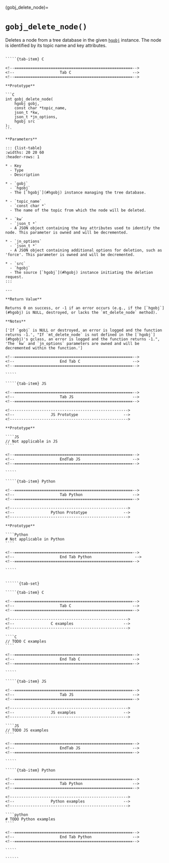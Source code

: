 <!-- ============================================================== -->
(gobj_delete_node)=
# `gobj_delete_node()`
<!-- ============================================================== -->

Deletes a node from a tree database in the given [`hgobj`](#hgobj) instance. The node is identified by its topic name and key attributes.

<!------------------------------------------------------------>
<!--                    Prototypes                          -->
<!------------------------------------------------------------>

``````{tab-set}

`````{tab-item} C

<!--====================================================-->
<!--                    Tab C                           -->
<!--====================================================-->

**Prototype**

```C
int gobj_delete_node(
    hgobj gobj,
    const char *topic_name,
    json_t *kw,
    json_t *jn_options,
    hgobj src
);
```

**Parameters**

::: {list-table}
:widths: 20 20 60
:header-rows: 1

* - Key
  - Type
  - Description

* - `gobj`
  - `hgobj`
  - The [`hgobj`](#hgobj) instance managing the tree database.

* - `topic_name`
  - `const char *`
  - The name of the topic from which the node will be deleted.

* - `kw`
  - `json_t *`
  - A JSON object containing the key attributes used to identify the node. This parameter is owned and will be decremented.

* - `jn_options`
  - `json_t *`
  - A JSON object containing additional options for deletion, such as 'force'. This parameter is owned and will be decremented.

* - `src`
  - `hgobj`
  - The source [`hgobj`](#hgobj) instance initiating the deletion request.
:::

---

**Return Value**

Returns 0 on success, or -1 if an error occurs (e.g., if the [`hgobj`](#hgobj) is NULL, destroyed, or lacks the `mt_delete_node` method).

**Notes**

['If `gobj` is NULL or destroyed, an error is logged and the function returns -1.', "If `mt_delete_node` is not defined in the [`hgobj`](#hgobj)'s gclass, an error is logged and the function returns -1.", 'The `kw` and `jn_options` parameters are owned and will be decremented within the function.']

<!--====================================================-->
<!--                    End Tab C                       -->
<!--====================================================-->

`````

`````{tab-item} JS

<!--====================================================-->
<!--                    Tab JS                          -->
<!--====================================================-->

<!---------------------------------------------------->
<!--                JS Prototype                    -->
<!---------------------------------------------------->

**Prototype**

````JS
// Not applicable in JS
````

<!--====================================================-->
<!--                    EndTab JS                       -->
<!--====================================================-->

`````

`````{tab-item} Python

<!--====================================================-->
<!--                    Tab Python                      -->
<!--====================================================-->

<!---------------------------------------------------->
<!--                Python Prototype                -->
<!---------------------------------------------------->

**Prototype**

````Python
# Not applicable in Python
````

<!--====================================================-->
<!--                    End Tab Python                   -->
<!--====================================================-->

`````

``````

<!------------------------------------------------------------>
<!--                    Examples                            -->
<!------------------------------------------------------------>

```````{dropdown} Examples

``````{tab-set}

`````{tab-item} C

<!--====================================================-->
<!--                    Tab C                           -->
<!--====================================================-->

<!---------------------------------------------------->
<!--                C examples                      -->
<!---------------------------------------------------->

````C
// TODO C examples
````

<!--====================================================-->
<!--                    End Tab C                       -->
<!--====================================================-->

`````

`````{tab-item} JS

<!--====================================================-->
<!--                    Tab JS                          -->
<!--====================================================-->

<!---------------------------------------------------->
<!--                JS examples                     -->
<!---------------------------------------------------->

````JS
// TODO JS examples
````

<!--====================================================-->
<!--                    EndTab JS                       -->
<!--====================================================-->

`````

`````{tab-item} Python

<!--====================================================-->
<!--                    Tab Python                      -->
<!--====================================================-->

<!---------------------------------------------------->
<!--                Python examples                 -->
<!---------------------------------------------------->

````python
# TODO Python examples
````

<!--====================================================-->
<!--                    End Tab Python                  -->
<!--====================================================-->

`````

``````

```````
